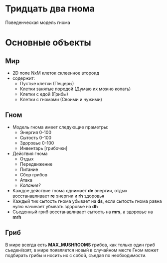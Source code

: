 # Тридцать два гнома

Поведенческая модель гнома

# Основные объекты

## Мир

* 2D поле NxM клеток склеенное второид
* содержит:
  * Пустые клетки (Пещеры)
  * Клетки занятые породой (Думаю их можно копать)
  * Клетки с едой (Грибы)
  * Клетки с гномами (Своими и чужими)

## Гном

* Модель гнома имеет следующие праметры:
  * Энергия  0-100
  * Сытость  0-100
  * Здоровье 0-100
  * Инвентарь [грибочки]
* Действия гнома
  * Отдых
  * Передвижение
  * Питание
  * Сбор грибов
  * Атака
  * *Копание?*
* Каждое действие гнома однимает **de** энергии, отдых восстанавливает **re** энергии и **rh** здоровья
* Каждый тик сытость гнома убывает на **ds**, если сытость гнома равна нулю начинает убывать здоровье на **dh**
* Съеденный гриб восстанавливает сытость на **mrs**, а здоровье на **mrh**

## Гриб

В мире всегда есть **МAX_MUSHROOMS** грибов, как только один гриб съеден/взят, в мире появляется новый в случайном месте
Гном может подбирать грибы и носить их с собой, съедая по необходимости.
